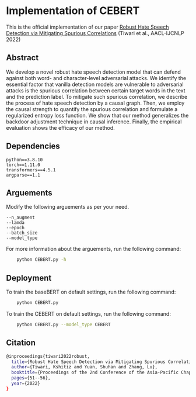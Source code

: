 
# Implementation of CEBERT
This is the official implementation of our paper [Robust Hate Speech Detection via Mitigating Spurious Correlations](https://aclanthology.org/2022.aacl-short.7) (Tiwari et al., AACL-IJCNLP 2022)


## Abstract
We develop a novel robust hate speech detection model that can defend against both word- and character-level adversarial attacks. We identify the essential factor that vanilla detection models are vulnerable to adversarial attacks is the spurious correlation between certain target words in the text and the prediction label. To mitigate such spurious correlation, we describe the process of hate speech detection by a causal graph. Then, we employ the causal strength to quantify the spurious correlation and formulate a regularized entropy loss function. We show that our method generalizes the backdoor adjustment technique in causal inference. Finally, the empirical evaluation shows the efficacy of our method.
## Dependencies
    python==3.8.10
    torch==1.11.0
    transformers==4.5.1
    argparse==1.1
## Arguements
Modify the following arguements as per your need.

    --n_augment  
    --lamda      
    --epoch      
    --batch_size 
    --model_type
For more information about the arguements, run the following command:
```bash
    python CEBERT.py -h
```
## Deployment

To train the baseBERT on default settings, run the following command:

```bash
    python CEBERT.py 
```

To train the CEBERT on default settings, run the following command:
```bash
    python CEBERT.py --model_type CEBERT
```

## Citation
```bash
@inproceedings{tiwari2022robust,
  title={Robust Hate Speech Detection via Mitigating Spurious Correlations},
  author={Tiwari, Kshitiz and Yuan, Shuhan and Zhang, Lu},
  booktitle={Proceedings of the 2nd Conference of the Asia-Pacific Chapter of the Association for Computational Linguistics and the 12th International Joint Conference on Natural Language Processing},
  pages={51--56},
  year={2022}
}
```
